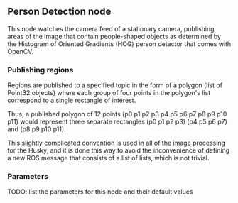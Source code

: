 ## Person Detection node

This node watches the camera feed of a stationary camera, publishing
areas of the image that contain people-shaped objects as determined by
the Histogram of Oriented Gradients (HOG) person detector that comes
with OpenCV.

### Publishing regions

Regions are published to a specified topic in the form of a polygon (list of Point32 objects) where each group of four points in the polygon's list correspond to a single rectangle of interest.

Thus, a published polygon of 12 points (p0 p1 p2 p3 p4 p5 p6 p7 p8 p9 p10 p11) would represent three separate rectangles (p0 p1 p2 p3) (p4 p5 p6 p7) and (p8 p9 p10 p11).

This slightly complicated convention is used in all of the image processing for the Husky, and it is done this way to avoid the inconvenience of defining a new ROS message that consists of a list of lists, which is not trivial.

### Parameters

TODO: list the parameters for this node and their default values
